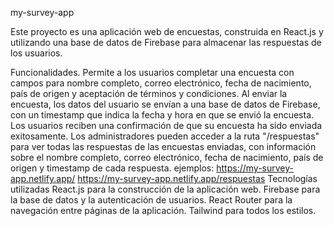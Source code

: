 my-survey-app

Este proyecto es una aplicación web de encuestas, construida en React.js y utilizando una base de datos de Firebase para almacenar las respuestas de los usuarios.

Funcionalidades.
Permite a los usuarios completar una encuesta con campos para nombre completo, correo electrónico, fecha de nacimiento, país de origen y aceptación de términos y condiciones.
Al enviar la encuesta, los datos del usuario se envían a una base de datos de Firebase, con un timestamp que indica la fecha y hora en que se envió la encuesta.
Los usuarios reciben una confirmación de que su encuesta ha sido enviada exitosamente.
Los administradores pueden acceder a la ruta "/respuestas" para ver todas las respuestas de las encuestas enviadas, con información sobre el nombre completo, correo electrónico, fecha de nacimiento, país de origen y timestamp de cada respuesta.
ejemplos:
https://my-survey-app.netlify.app/
https://my-survey-app.netlify.app/respuestas
Tecnologías utilizadas
React.js para la construcción de la aplicación web.
Firebase para la base de datos y la autenticación de usuarios.
React Router para la navegación entre páginas de la aplicación.
Tailwind para todos los estilos.
